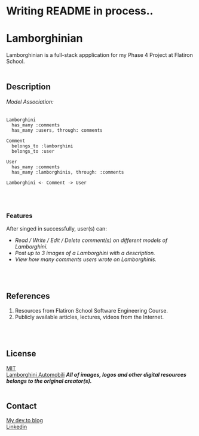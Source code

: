 # Writing README in process..

# Lamborghinian
Lamborghinian is a full-stack appplication for my Phase 4 Project at Flatiron School.
<br/>
<br/>

## Description
###### Model Association:
```
Lamborghini 
  has_many :comments
  has_many :users, through: comments
  
Comment
  belongs_to :lamborghini
  belongs_to :user
  
User
  has_many :comments
  has_many :lamborghinis, through: :comments

Lamborghini <- Comment -> User
```
<br/>
<br/>

### Features
After singed in successfully, user(s) can:
- _Read / Write / Edit / Delete comment(s) on different models of Lamborghini._
- _Post up to 3 images of a Lamborghini with a description._
- _View how many comments users wrote on Lamborghinis._
<br/>
<br/>

## References
1. Resources from Flatiron School Software Engineering Course.
2. Publicly available articles, lectures, videos from the Internet.
<br/>
<br/>

## License
[MIT](https://choosealicense.com/licenses/mit/)<br/>
[Lamborghini Automobili](https://www.lamborghini.com/en-en)
***All of images, logos and other digital resources belongs to the original creator(s).***
<br/>
<br/>

## Contact
[My dev.to blog](https://dev.to/jmjkim)<br/>
[Linkedin](https://www.linkedin.com/in/jmjkim/)
